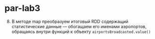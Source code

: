 # par-lab3

<!-- 1. Инициализируем Spark
   ```java
   SparkConf conf = new SparkConf().setAppName("lab5");
   JavaSparkContext sc = new JavaSparkContext(conf);
   ``` -->
<!-- 2. Загружаем исходные наборы данных в RDD с помощью метода `JavaSparkContext.textFile` -->
<!-- 3. Преобразуем RDD в RDD пару ключ значение с помощью метода `mapToPair` -->
<!-- 4. Создаем Java объекты для хранения данных — простые объекты реализующие интерфейс `Serializable` -->
<!-- 5. В качестве ключа для пары аэропортов используем класс `Tuple2` c помощью функции `reduce` или аналогичных расчитываем максимальное время опоздания, процент опоздавших + отмененных рейсов -->
<!-- 6. Для связывания с таблицей аэропортов — предварительно выкачиваем список аэропортов в главную функцию с помощью метода `collectAsMap` -->
<!-- 7. Создаем в основном методе main переменную broadcast
```java
final Broadcast<Map<String, AirportData>> airportsBroadcasted =
sc.broadcast(stringAirportDataMap);
``` -->
8. В методе map преобразуем итоговый RDD содержащий статистические данные — обогащаем его именами аэропортов, обращаясь внутри функций к объекту `airportsBroadcasted.value()`
